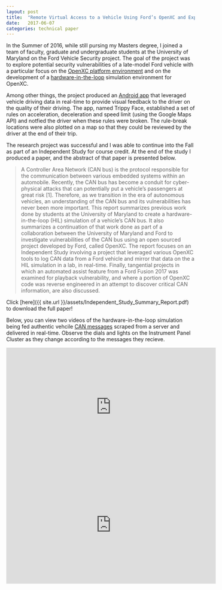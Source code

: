 ```yaml
---
layout: post
title:  "Remote Virtual Access to a Vehicle Using Ford’s OpenXC and Exploring Related Vehicle Security Vulnerabilities "
date:   2017-06-07
categories: technical paper
---
```

In the Summer of 2016, while still pursing my Masters degree, I joined a team of faculty, graduate
and undergraduate students at the University of Maryland on the Ford Vehicle Security project. The goal 
of the project was to explore potential security vulnerabilities of a late-model Ford vehicle with a
particular focus on the [OpenXC platform environment](http://openxcplatform.com/) and on the development of a [hardware-in-the-loop](https://en.wikipedia.org/wiki/Hardware-in-the-loop_simulation)
simulation environment for OpenXC.

Among other things, the project produced an [Android app](https://github.com/nkbalacha/open_xc_1) that leveraged vehicle driving data in real-time 
to provide visual feedback to the driver on the quality of their driving. The app, named Trippy Face,
established a set of rules on acceleration, deceleration and speed limit (using the Google Maps API) and
notfied the driver when these rules were broken. The rule-break locations were also plotted on a map so 
that they could be reviewed by the driver at the end of their trip.

The research project was successful and I was able to continue into the Fall as part of an Independent 
Study for course credit. At the end of the study I produced a paper, and the abstract of that paper
is presented below.
>A Controller Area Network (CAN bus) is the protocol responsible for the communication
>between various embedded systems within an automobile. Recently, the CAN bus has become 
>a conduit for cyber-physical attacks that can potentially put a vehicle’s passengers at great risk
>[1]. Therefore, as we transition in the era of autonomous vehicles, an understanding of the CAN
>bus and its vulnerabilities has never been more important. This report summarizes previous
>work done by students at the University of Maryland to create a hardware-in-the-loop (HIL)
>simulation of a vehicle’s CAN bus. It also summarizes a continuation of that work done as part 
>of a collaboration between the University of Maryland and Ford to investigate vulnerabilities of
>the CAN bus using an open sourced project developed by Ford, called OpenXC. The report
>focuses on an Independent Study involving a project that leveraged various OpenXC tools to log
>CAN data from a Ford vehicle and mirror that data on the a HIL simulation in a lab, in real-time.
>Finally, tangential projects in which an automated assist feature from a Ford Fusion 2017 was
>examined for playback vulnerability, and where a portion of OpenXC code was reverse 
>engineered in an attempt to discover critical CAN information, are also discussed.

Click [here]({{ site.url }}/assets/Independent_Study_Summary_Report.pdf) to download the full paper!

Below, you can view two videos of the hardware-in-the-loop simulation being fed authentic vehcile [CAN 
messages](https://en.wikipedia.org/wiki/CAN_bus) scraped from a server and delivered in real-time. Observe the dials and lights on the Instrument 
Panel Cluster as they change according to the messages they recieve.

<iframe width="560" height="315" src="https://www.youtube.com/embed/6_lFeueNxlw" frameborder="0" allowfullscreen></iframe>

<iframe width="560" height="315" src="https://www.youtube.com/embed/6Ssk2NXEs4A" frameborder="0" allowfullscreen></iframe>
